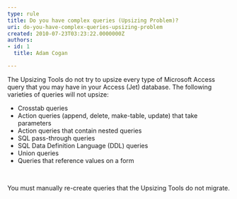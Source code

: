 ```yaml
---
type: rule
title: Do you have complex queries (Upsizing Problem)?
uri: do-you-have-complex-queries-upsizing-problem
created: 2010-07-23T03:23:22.0000000Z
authors:
- id: 1
  title: Adam Cogan

---
```




<span class='intro'> The Upsizing Tools do not try to upsize every type of Microsoft Access query that you may have in your Access (Jet) database. The following varieties of queries will not upsize&#58; 
 </span>


  <ul>
    <li>Crosstab queries </li>
    <li>Action queries (append, delete, make-table, update) that take parameters </li>
    <li>Action queries that contain nested queries </li>
    <li>SQL pass-through queries </li>
    <li>SQL Data Definition Language (DDL) queries </li>
    <li>Union queries </li>
    <li>Queries that reference values on a form</li>
</ul>
<p>&#160;</p>
<p>You must manually re-create queries that the Upsizing Tools do not migrate.</p>



